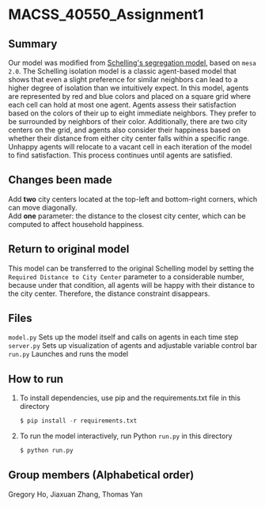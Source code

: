 # MACSS_40550_Assignment1

## Summary
Our model was modified from [Schelling's segregation model](https://github.com/jmclip/MACSS-40550-ABM/tree/main/2_Schelling/mesa_schelling), based on `mesa 2.0`. The Schelling isolation model is a classic agent-based model that shows that even a slight preference for similar neighbors can lead to a higher degree of isolation than we intuitively expect. In this model, agents are represented by red and blue colors and placed on a square grid where each cell can hold at most one agent.  Agents assess their satisfaction based on the colors of their up to eight immediate neighbors.  They prefer to be surrounded by neighbors of their color. Additionally, there are two city centers on the grid, and agents also consider their happiness based on whether their distance from either city center falls within a specific range. Unhappy agents will relocate to a vacant cell in each iteration of the model to find satisfaction. This process continues until agents are satisfied.

## Changes been made
Add **two** city centers located at the top-left and bottom-right corners, which can move diagonally.\
Add **one** parameter: the distance to the closest city center, which can be computed to affect household happiness.

## Return to original model
This model can be transferred to the original Schelling model by setting the `Required Distance to City Center` parameter to a considerable number, because under that condition, all agents will be happy with their distance to the city center. Therefore, the distance constraint disappears.

## Files
`model.py` Sets up the model itself and calls on agents in each time step\
`server.py` Sets up visualization of agents and adjustable variable control bar\
`run.py` Launches and runs the model

## How to run
1. To install dependencies, use pip and the requirements.txt file in this directory
   ```python
   $ pip install -r requirements.txt
3. To run the model interactively, run Python `run.py` in this directory
   ```python
   $ python run.py

## Group members (Alphabetical order)
Gregory Ho, Jiaxuan Zhang, Thomas Yan
